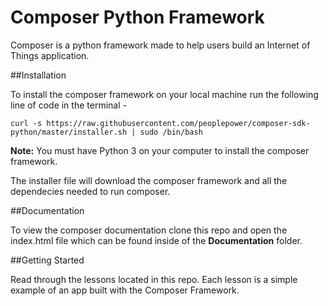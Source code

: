 # Composer Python Framework

Composer is a python framework made to help users build an Internet of Things application.

##Installation

To install the composer framework on your local machine run the following line of code in the terminal - 

`curl -s https://raw.githubusercontent.com/peoplepower/composer-sdk-python/master/installer.sh | sudo /bin/bash`

**Note:** You must have Python 3  on your computer to install the composer framework.

The installer file will download the composer framework and all the dependecies needed to run composer.

##Documentation

To view the composer documentation clone this repo and open the index.html file which can be found inside of the **Documentation** folder.

##Getting Started

Read through the lessons located in this repo. Each lesson is a simple example of an app built with the Composer Framework.
